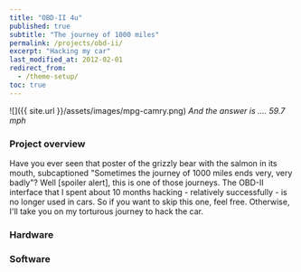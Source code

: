 ```yaml
---
title: "OBD-II 4u"
published: true
subtitle: "The journey of 1000 miles"
permalink: /projects/obd-ii/
excerpt: "Hacking my car"
last_modified_at: 2012-02-01
redirect_from:
  - /theme-setup/
toc: true
---
```

![]({{ site.url }}/assets/images/mpg-camry.png)
*And the answer is .... 59.7 mph*

### Project overview
Have you ever seen that poster of the grizzly bear with the salmon in its mouth, subcaptioned "Sometimes the journey of 1000 miles ends very, very badly"? 
Well \[spoiler alert\], this is one of those journeys. The OBD-II interface that I spent about 10 months hacking - relatively successfully - 
is no longer used in cars. So if you want to skip this one, feel free. Otherwise, I'll take you on my torturous journey to hack the car.


### Hardware



### Software


